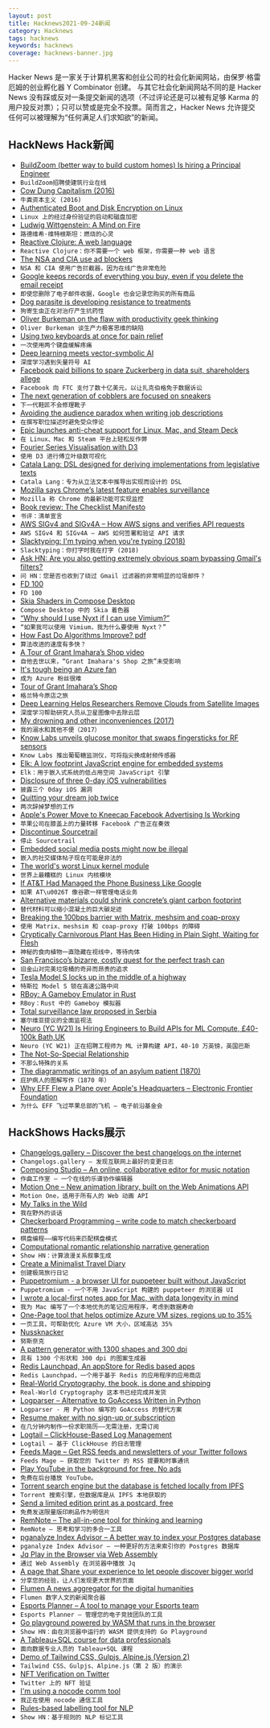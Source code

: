 ```yaml
---
layout: post
title: Hacknews2021-09-24新闻
category: Hacknews
tags: hacknews
keywords: hacknews
coverage: hacknews-banner.jpg
---
```


Hacker News 是一家关于计算机黑客和创业公司的社会化新闻网站，由保罗·格雷厄姆的创业孵化器 Y Combinator 创建。
与其它社会化新闻网站不同的是 Hacker News 没有踩或反对一条提交新闻的选项（不过评论还是可以被有足够 Karma 的用户投反对票）；只可以赞或是完全不投票。简而言之，Hacker News 允许提交任何可以被理解为“任何满足人们求知欲”的新闻。

## HackNews Hack新闻


- [BuildZoom (better way to build custom homes) Is hiring a Principal Engineer](https://jobs.lever.co/buildzoom)
- `BuildZoom招聘使建筑行业在线`
- [Cow Dung Capitalism (2016)](https://openthemagazine.com/cover-stories/cow-dung-capitalism-milking-the-holy-cow/)
- `牛粪资本主义 (2016)`
- [Authenticated Boot and Disk Encryption on Linux](http://0pointer.net/blog/authenticated-boot-and-disk-encryption-on-linux.html)
- `Linux 上的经过身份验证的启动和磁盘加密`
- [Ludwig Wittgenstein: A Mind on Fire](https://www.newstatesman.com/culture/books/2021/09/ludwig-wittgenstein-a-mind-on-fire)
- `路德维希·维特根斯坦：燃烧的心灵`
- [Reactive Clojure: A web language](https://hyperfiddle.notion.site/hyperfiddle/Reactive-Clojure-You-don-t-need-a-web-framework-you-need-a-web-language-44b5bfa526be4af282863f34fa1cfffc)
- `Reactive Clojure：你不需要一个 web 框架，你需要一种 web 语言`
- [The NSA and CIA use ad blockers](https://www.vice.com/en/article/93ypke/the-nsa-and-cia-use-ad-blockers-because-online-advertising-is-so-dangerous)
- `NSA 和 CIA 使用广告拦截器，因为在线广告非常危险`
- [Google keeps records of everything you buy, even if you delete the email receipt](https://mastodon.social/@gerowen/106978308085702358)
- `即使您删除了电子邮件收据，Google 也会记录您购买的所有商品`
- [Dog parasite is developing resistance to treatments](https://news.uga.edu/hookworms-are-developing-resistance-to-medications/)
- `狗寄生虫正在对治疗产生抗药性`
- [Oliver Burkeman on the flaw with productivity geek thinking](https://thebrowser.com/notes/oliver-burkeman/#geek%2F%2F%2F%2F/)
- `Oliver Burkeman 谈生产力极客思维的缺陷`
- [Using two keyboards at once for pain relief](https://symboliclogic.io/years-of-pain-solved-by-really-obvious-keyboard-tweak/)
- `一次使用两个键盘缓解疼痛`
- [Deep learning meets vector-symbolic AI](https://research.ibm.com/blog/deep-learning-meets-symbolic-ai)
- `深度学习遇到矢量符号 AI`
- [Facebook paid billions to spare Zuckerberg in data suit, shareholders allege](https://www.politico.com/news/2021/09/21/facebook-paid-billions-extra-to-the-ftc-to-spare-zuckerberg-in-data-suit-shareholders-allege-513456)
- `Facebook 向 FTC 支付了数十亿美元，以让扎克伯格免于数据诉讼`
- [The next generation of cobblers are focused on sneakers](https://www.gearpatrol.com/style/shoes-boots/a33865147/goods-and-services-sneakers/)
- `下一代鞋匠不会修理靴子`
- [Avoiding the audience paradox when writing job descriptions](https://blog.interviewing.io/how-to-write-good-job-descriptions/)
- `在撰写职位描述时避免受众悖论`
- [Epic launches anti-cheat support for Linux, Mac, and Steam Deck](https://dev.epicgames.com/en-US/news/epic-online-services-launches-anti-cheat-support-for-linux-mac-and-steam-deck)
- `在 Linux、Mac 和 Steam 平台上轻松反作弊`
- [Fourier Series Visualisation with D3](https://bl.ocks.org/jinroh/7524988)
- `使用 D3 进行傅立叶级数可视化`
- [Catala Lang: DSL designed for deriving implementations from legislative texts](https://catala-lang.org/)
- `Catala Lang：专为从立法文本中推导出实现而设计的 DSL`
- [Mozilla says Chrome’s latest feature enables surveillance](https://www.howtogeek.com/756338/mozilla-says-chromes-latest-feature-enables-surveillance/)
- `Mozilla 称 Chrome 的最新功能可实现监控`
- [Book review: The Checklist Manifesto](https://www.lesswrong.com/posts/dtmmP4YdJEfK9y4Rc/book-review-the-checklist-manifesto)
- `书评：清单宣言`
- [AWS SIGv4 and SIGv4A – How AWS signs and verifies API requests](https://shufflesharding.com/posts/aws-sigv4-and-sigv4a)
- `AWS SIGv4 和 SIGv4A – AWS 如何签署和验证 API 请求`
- [Slacktyping: I'm typing when you're typing (2018)](https://github.com/will/slacktyping)
- `Slacktyping：你打字时我在打字 (2018)`
- [Ask HN: Are you also getting extremely obvious spam bypassing Gmail's filters?](item?id=28635313)
- `问 HN：您是否也收到了绕过 Gmail 过滤器的非常明显的垃圾邮件？`
- [FD 100](https://susam.in/blog/fd-100.html)
- `FD 100`
- [Skia Shaders in Compose Desktop](https://www.pushing-pixels.org/2021/09/22/skia-shaders-in-compose-desktop.html)
- `Compose Desktop 中的 Skia 着色器`
- [“Why should I use Nyxt if I can use Vimium?”](https://nyxt.atlas.engineer/article/nyxt-versus-plugins.org)
- `“如果我可以使用 Vimium，我为什么要使用 Nyxt？”`
- [How Fast Do Algorithms Improve? pdf](https://ieeexplore.ieee.org/stamp/stamp.jsp?tp=&arnumber=9540991)
- `算法改进的速度有多快？ `
- [A Tour of Grant Imahara’s Shop video](https://www.youtube.com/watch?v=hsCSTO8SaQU)
- `自他去世以来，“Grant Imahara's Shop 之旅”未受影响`
- [It's tough being an Azure fan](https://www.alexhudson.com/2021/09/17/its-tough-being-an-azure-fan/)
- `成为 Azure 粉丝很难`
- [Tour of Grant Imahara’s Shop](https://www.tested.com/show-and-tell/a-tour-of-grant-imaharas-shop/)
- `格兰特今原店之旅`
- [Deep Learning Helps Researchers Remove Clouds from Satellite Images](https://blogs.nvidia.com/blog/2021/09/23/gans-satellite-images/)
- `深度学习帮助研究人员从卫星图像中去除云层`
- [My drowning and other inconveniences (2017)](https://www.outsideonline.com/outdoor-adventure/exploration-survival/my-drowning-and-other-inconveniences-2/)
- `我的溺水和其他不便（2017）`
- [Know Labs unveils glucose monitor that swaps fingersticks for RF sensors](https://www.fiercebiotech.com/medtech/know-labs-unveils-pocket-sized-glucose-monitor-swaps-fingersticks-for-radiofrequency)
- `Know Labs 推出葡萄糖监测仪，可将指尖换成射频传感器`
- [Elk: A low footprint JavaScript engine for embedded systems](https://github.com/cesanta/elk)
- `Elk：用于嵌入式系统的低占用空间 JavaScript 引擎`
- [Disclosure of three 0-day iOS vulnerabilities](https://habr.com/en/post/579714/)
- `披露三个 0day iOS 漏洞`
- [Quitting your dream job twice](https://t3.gg/blog/posts/quitting)
- `两次辞掉梦想的工作`
- [Apple's Power Move to Kneecap Facebook Advertising Is Working](https://bigtechnology.substack.com/p/completely-running-blind-apples-power)
- `苹果公司在膝盖上的力量转移 Facebook 广告正在奏效`
- [Discontinue Sourcetrail](https://sourcetrail.com/blog/discontinue_sourcetrail/)
- `停止 Sourcetrail`
- [Embedded social media posts might now be illegal](https://maya.land/monologues/2021/09/21/illegal-fox-picture.html)
- `嵌入的社交媒体帖子现在可能是非法的`
- [The world's worst Linux kernel module](https://github.com/davidmalcolm/antipatterns.ko)
- `世界上最糟糕的 Linux 内核模块`
- [If AT&T Had Managed the Phone Business Like Google](https://tedgioia.substack.com/p/if-at-and-t-had-managed-the-phone)
- `如果 AT\u0026T 像谷歌一样管理电话业务`
- [Alternative materials could shrink concrete’s giant carbon footprint](https://cen.acs.org/materials/inorganic-chemistry/Alternative-materials-shrink-concretes-giant/98/i45)
- `替代材料可以缩小混凝土的巨大碳足迹`
- [Breaking the 100bps barrier with Matrix, meshsim and coap-proxy](https://matrix.org/blog/2019/03/12/breaking-the-100-bps-barrier-with-matrix-meshsim-coap-proxy/)
- `使用 Matrix、meshsim 和 coap-proxy 打破 100bps 的障碍`
- [Cryptically Carnivorous Plant Has Been Hiding in Plain Sight, Waiting for Flesh](https://www.atlasobscura.com/articles/carnivorous-plants-canada)
- `神秘的食肉植物一直隐藏在视线中，等待肉体`
- [San Francisco’s bizarre, costly quest for the perfect trash can](https://missionlocal.org/2021/09/san-francisco-garbage-can-designer/)
- `旧金山对完美垃圾桶的奇异而昂贵的追求`
- [Tesla Model S locks up in the middle of a highway](https://twitter.com/repkord/status/1440908464625106946)
- `特斯拉 Model S 锁在高速公路中间`
- [RBoy: A Gameboy Emulator in Rust](https://github.com/mvdnes/rboy)
- `RBoy：Rust 中的 Gameboy 模拟器`
- [Total surveillance law proposed in Serbia](https://www.sharefoundation.info/en/total-surveillance-law-proposed-in-serbia/)
- `塞尔维亚提议的全面监视法`
- [Neuro (YC W21) Is Hiring Engineers to Build APIs for ML Compute, £40-100k Bath,UK](https://jobs.lever.co/Neuro/20602492-eaf6-4e42-936a-1e2928e851b8)
- `Neuro (YC W21) 正在招聘工程师为 ML 计算构建 API，40-10 万英镑，英国巴斯`
- [The Not-So-Special Relationship](http://www.historytoday.com/miscellanies/not-so-special-relationship)
- `不那么特殊的关系`
- [The diagrammatic writings of an asylum patient (1870)](https://publicdomainreview.org/collection/the-diagrammatic-writings-of-an-asylum-patient-1870/)
- `庇护病人的图解写作（1870 年）`
- [Why EFF Flew a Plane over Apple's Headquarters – Electronic Frontier Foundation](https://www.eff.org/deeplinks/2021/09/why-eff-flew-plane-over-apples-headquarters)
- `为什么 EFF 飞过苹果总部的飞机 – 电子前沿基金会`


## HackShows Hacks展示

- [ Changelogs.gallery – Discover the best changelogs on the internet](https://changelogs.gallery/)
- `Changelogs.gallery – 发现互联网上最好的变更日志`
- [ Composing Studio – An online, collaborative editor for music notation](https://github.com/ekzhang/composing.studio)
- `作曲工作室 – 一个在线的乐谱协作编辑器`
- [ Motion One – New animation library, built on the Web Animations API](https://motion.dev/)
- `Motion One，适用于所有人的 Web 动画 API`
- [ My Talks in the Wild](http://hariomgaur.in/showcase/)
- `我在野外的谈话`
- [ Checkerboard Programming – write code to match checkerboard patterns](https://www.checkerboardprogramming.com/)
- `棋盘编程——编写代码来匹配棋盘模式`
- [ Computational romantic relationship narrative generation](https://alovingexploration.com)
- `Show HN：计算浪漫关系叙事生成`
- [ Create a Minimalist Travel Diary](https://traveldays.com)
- `创建极简旅行日记`
- [ Puppetromium - a browser UI for puppeteer built without JavaScript](https://github.com/i5ik/puppetromium)
- `Puppetromium - 一个不用 JavaScript 构建的 puppeteer 的浏览器 UI`
- [ I wrote a local-first notes app for Mac, with data longevity in mind](https://noteship.com)
- `我为 Mac 编写了一个本地优先的笔记应用程序，考虑到数据寿命`
- [ One-Page tool that helps optimize Azure VM sizes, regions up to 35%](https://azureprice.net)
- `一页工具，可帮助优化 Azure VM 大小，区域高达 35%`
- [ Nussknacker](https://github.com/TouK/nussknacker)
- `努斯奈克`
- [ A pattern generator with 1300 shapes and 300 dpi](https://tool.graphics/geometric)
- `具有 1300 个形状和 300 dpi 的图案生成器`
- [ Redis Launchpad, An appStore for Redis based apps](https://redis.com/blog/introducing-redis-launchpad/)
- `Redis Launchpad，一个用于基于 Redis 的应用程序的应用商店`
- [ Real-World Cryptography, the book, is done and shipping](item?id=28623869)
- `Real-World Cryptography 这本书已经完成并发货`
- [ Logparser – Alternative to GoAccess Written in Python](https://github.com/lucianmarin/logparser)
- `Logparser - 用 Python 编写的 GoAccess 的替代方案`
- [ Resume maker with no sign-up or subscription](https://luckyresumemaker.com)
- `在几分钟内制作一份求职简历——无需注册，无需订阅`
- [ Logtail – ClickHouse-Based Log Management](https://logtail.com/)
- `Logtail – 基于 ClickHouse 的日志管理`
- [ Feeds Mage – Get RSS feeds and newsletters of your Twitter follows](https://www.feedsmage.com/)
- `Feeds Mage – 获取您的 Twitter 的 RSS 提要和时事通讯`
- [ Play YouTube in the background for free. No ads](https://www.sling-music.com/)
- `免费在后台播放 YouTube。`
- [ Torrent search engine but the database is fetched locally from IPFS](https://giga.cat)
- `Torrent 搜索引擎，但数据库是从 IPFS 本地获取的`
- [ Send a limited edition print as a postcard, free](https://www.inkiii.com/)
- `免费发送限量版印刷品作为明信片`
- [ RemNote – The all-in-one tool for thinking and learning](https://www.remnote.com/)
- `RemNote – 思考和学习的多合一工具`
- [ pganalyze Index Advisor – A better way to index your Postgres database](https://pganalyze.com/index-advisor)
- `pganalyze Index Advisor – 一种更好的方法来索引你的 Postgres 数据库`
- [ Jq Play in the Browser via Web Assembly](https://jiehong.gitlab.io/jq_offline/)
- `通过 Web Assembly 在浏览器中播放 Jq`
- [ A page that Share your experience to let people discover bigger world](https://www.afterdo.com/)
- `分享您的经验，让人们发现更大世界的页面`
- [ Flumen A news aggregator for the digital humanities](https://flumen.codexfelis.dev/)
- `Flumen 数字人文的新闻聚合器`
- [ Esports Planner – A tool to manage your Esports team](https://esports-planner.com/)
- `Esports Planner – 管理您的电子竞技团队的工具`
- [ Go playground powered by WASM that runs in the browser](https://go-playground-wasm.vercel.app/)
- `Show HN：由在浏览器中运行的 WASM 提供支持的 Go Playground`
- [ A Tableau+SQL course for data professionals](https://www.udemy.com/course/tableau-course/)
- `面向数据专业人员的 Tableau+SQL 课程`
- [ Demo of Tailwind CSS, Gulpjs, Alpine.js (Version 2)](https://github.com/joelparkerhenderson/demo-tailwind-css)
- `Tailwind CSS、Gulpjs、Alpine.js（第 2 版）的演示`
- [ NFT Verification on Twitter](https://chrome.google.com/webstore/detail/niftycase/hejlafcmjjeplkkccjpmjioheejldjbf)
- `Twitter 上的 NFT 验证`
- [ I'm using a nocode comm tool](item?id=28638134)
- `我正在使用 nocode 通信工具`
- [ Rules-based labelling tool for NLP](https://github.com/dataqa/dataqa)
- `Show HN：基于规则的 NLP 标记工具`

